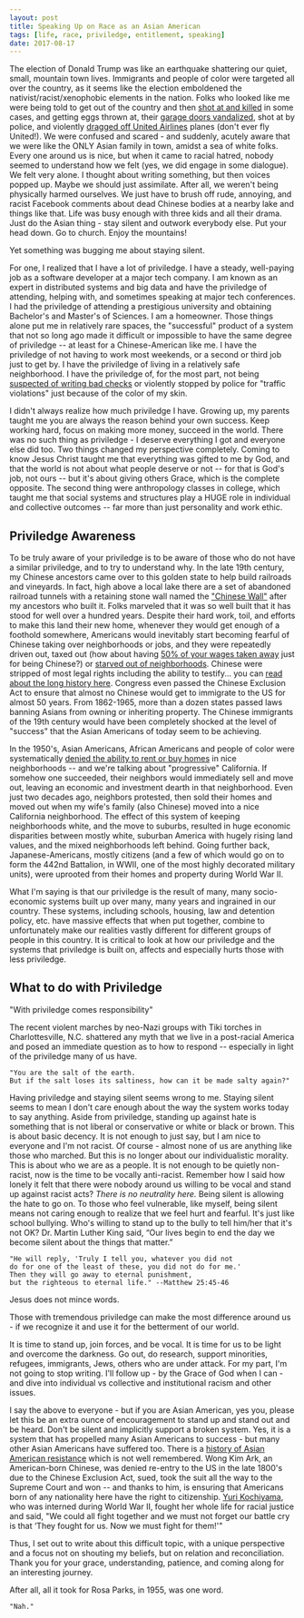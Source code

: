 ```yaml
---
layout: post
title: Speaking Up on Race as an Asian American
tags: [life, race, priviledge, entitlement, speaking]
date: 2017-08-17
---
```


The election of Donald Trump was like an earthquake shattering our quiet, small, mountain town lives.  Immigrants and people of color were targeted all over the country, as it seems like the election emboldened the nativist/racist/xenophobic elements in the nation.  Folks who looked like me were being told to get out of the country and then [shot at and killed](http://www.cnn.com/2017/03/10/us/indian-immigrants-american-dream/index.html) in some cases, and getting eggs thrown at, their [garage doors vandalized](https://asamnews.com/2017/02/14/asian-american-familys-home-vandalized-with-racist-graffiti/), shot at by police, and violently [dragged off United Airlines](http://www.independent.co.uk/news/world/americas/united-airlines-passenger-dragged-off-flight-3411-asian-china-media-chicago-o-hare-plane-racism-a7677821.html) planes (don't ever fly United!).  We were confused and scared - and suddenly, acutely aware that we were like the ONLY Asian family in town, amidst a sea of white folks.  Every one around us is nice, but when it came to racial hatred, nobody seemed to understand how we felt (yes, we did engage in some dialogue).  We felt very alone.  I thought about writing something, but then voices popped up.  Maybe we should just assimilate.  After all, we weren't being physically harmed ourselves.  We just have to brush off rude, annoying, and racist Facebook comments about dead Chinese bodies at a nearby lake and things like that.  Life was busy enough with three kids and all their drama.  Just do the Asian thing - stay silent and outwork everybody else.  Put your head down.  Go to church.  Enjoy the mountains!

Yet something was bugging me about staying silent.

For one, I realized that I have a lot of priviledge.  I have a steady, well-paying job as a software developer at a major tech company.  I am known as an expert in distributed systems and big data and have the priviledge of attending, helping with, and sometimes speaking at major tech conferences.  I had the priviledge of attending a prestigious university and obtaining Bachelor's and Master's of Sciences.  I am a homeowner.  Those things alone put me in relatively rare spaces, the "successful" product of a system that not so long ago made it difficult or impossible to have the same degree of priviledge -- at least for a Chinese-American like me.  I have the priviledge of not having to work most weekends, or a second or third job just to get by.  I have the priviledge of living in a relatively safe neighborhood.  I have the priviledge of, for the most part, not being [suspected of writing bad checks](https://www.youtube.com/watch?v=GTvU7uUgjUI#action=share) or violently stopped by police for "traffic violations" just because of the color of my skin.

I didn't always realize how much priviledge I have.  Growing up, my parents taught me you are always the reason behind your own success.  Keep working hard, focus on making more money, succeed in the world.  There was no such thing as priviledge - I deserve everything I got and everyone else did too.  Two things changed my perspective completely.  Coming to know Jesus Christ taught me that everything was gifted to me by God, and that the world is not about what people deserve or not -- for that is God's job, not ours -- but it's about giving others Grace, which is the complete opposite.  The second thing were anthropology classes in college, which taught me that social systems and structures play a HUGE role in individual and collective outcomes -- far more than just personality and work ethic.

## Priviledge Awareness

To be truly aware of your priviledge is to be aware of those who do not have a similar priviledge, and to try to understand why.  In the late 19th century, my Chinese ancestors came over to this golden state to help build railroads and vineyards.  In fact, high above a local lake there are a set of abandoned railroad tunnels with a retaining stone wall named the ["Chinese Wall"](http://californiathroughmylens.com/wp-content/uploads/2014/07/Summit-Tunnel-at-Donner-Pass-22.jpg) after my ancestors who built it.  Folks marveled that it was so well built that it has stood for well over a hundred years.  Despite their hard work, toil, and efforts to make this land their new home, whenever they would get enough of a foothold somewhere, Americans would inevitably start becoming fearful of Chinese taking over neighborhoods or jobs, and they were repeatedly driven out, taxed out (how about having [50% of your wages taken away](http://tripsintohistory.com/2013/08/18/california-chinese-and-the-napa-valley-wine-caves/) just for being Chinese?) or [starved out of neighborhoods](https://ww2.kqed.org/bayareabites/2017/07/13/chinese-laborers-built-sonomas-wineries-racist-neighbors-drove-them-out/).  Chinese were stripped of most legal rights including the ability to testify...  you can [read about the long history here](http://www.zakkeith.com/articles%2Cblogs%2Cforums/anti-Chinese-persecution-in-the-USA-history-timeline.htm).  Congress even passed the Chinese Exclusion Act to ensure that almost no Chinese would get to immigrate to the US for almost 50 years.  From 1862-1965, more than a dozen states passed laws banning Asians from owning or inheriting property.  The Chinese immigrants of the 19th century would have been completely shocked at the level of "success" that the Asian Americans of today seem to be achieving.

In the 1950's, Asian Americans, African Americans and people of color were systematically [denied the ability to rent or buy homes](https://techcrunch.com/2015/01/10/east-of-palo-altos-eden/) in nice neighborhoods -- and we're talking about "progressive" California.  If somehow one succeeded, their neighbors would immediately sell and move out, leaving an economic and investment dearth in that neighborhood.  Even just two decades ago, neighbors protested, then sold their homes and moved out when my wife's family (also Chinese) moved into a nice California neighborhood.  The effect of this system of keeping neighborhoods white, and the move to suburbs, resulted in huge economic disparities between mostly white, suburban America with hugely rising land values, and the mixed neighborhoods left behind.  Going further back, Japanese-Americans, mostly citizens (and a few of which would go on to form the 442nd Battalion, in WWII, one of the most highly decorated military units), were uprooted from their homes and property during World War II. 

What I'm saying is that our priviledge is the result of many, many socio-economic systems built up over many, many years and ingrained in our country.  These systems, including schools, housing, law and detention policy, etc. have massive effects that when put together, combine to unfortunately make our realities vastly different for different groups of people in this country.  It is critical to look at how our priviledge and the systems that priviledge is built on, affects and especially hurts those with less priviledge.

## What to do with Priviledge

"With priviledge comes responsibility"

The recent violent marches by neo-Nazi groups with Tiki torches in Charlottesville, N.C. shattered any myth that we live in a post-racial America and posed an immediate question as to how to respond -- especially in light of the priviledge many of us have.  

    "You are the salt of the earth.  
    But if the salt loses its saltiness, how can it be made salty again?"

Having priviledge and staying silent seems wrong to me.  Staying silent seems to mean I don't care enough about the way the system works today to say anything.  Aside from priviledge, standing up against hate is something that is not liberal or conservative or white or black or brown.  This is about basic decency.  It is not enough to just say, but I am nice to everyone and I'm not racist.  Of course - almost none of us are anything like those who marched.  But this is no longer about our individualistic morality.  This is about who we are as a people.  It is not enough to be quietly non-racist, now is the time to be vocally anti-racist.  Remember how I said how lonely it felt that there were nobody around us willing to be vocal and stand up against racist acts?  *There is no neutrality here.*  Being silent is allowing the hate to go on.  To those who feel vulnerable, like myself, being silent means not caring enough to realize that we feel hurt and fearful.  It's just like school bullying.  Who's willing to stand up to the bully to tell him/her that it's not OK?  Dr. Martin Luther King said, “Our lives begin to end the day we become silent about the things that matter.”

    "He will reply, 'Truly I tell you, whatever you did not 
    do for one of the least of these, you did not do for me.'  
    Then they will go away to eternal punishment, 
    but the righteous to eternal life." --Matthew 25:45-46

Jesus does not mince words.  

Those with tremendous priviledge can make the most difference around us - if we recognize it and use it for the betterment of our world.

It is time to stand up, join forces, and be vocal.  It is time for us to be light and overcome the darkness.  Go out, do research, support minorities, refugees, immigrants, Jews, others who are under attack.  For my part, I'm not going to stop writing.  I'll follow up - by the Grace of God when I can - and dive into individual vs collective and institutional racism and other issues.

I say the above to everyone - but if you are Asian American, yes you, please let this be an extra ounce of encouragement to stand up and stand out and be heard.  Don't be silent and implicitly support a broken system.  Yes, it is a system that has propelled many Asian Americans to success - but many other Asian Americans have suffered too.  There is a [history of Asian American resistance](http://reappropriate.co/2014/01/10-examples-of-aapis-rich-history-of-resistance/) which is not well remembered.  Wong Kim Ark, an American-born Chinese, was denied re-entry to the US in the late 1800's due to the Chinese Exclusion Act, sued, took the suit all the way to the Supreme Court and won -- and thanks to him, is ensuring that Americans born of any nationality here have the right to citizenship.  [Yuri Kochiyama](https://obamawhitehouse.archives.gov/blog/2014/06/06/honoring-legacy-yuri-kochiyama), who was interned during World War II, fought her whole life for racial justice and said, "We could all fight together and we must not forget our battle cry is that ‘They fought for us. Now we must fight for them!'"

Thus, I set out to write about this difficult topic, with a unique perspective and a focus not on shouting my beliefs, but on relation and reconciliation.  Thank you for your grace, understanding, patience, and coming along for an interesting journey.

After all, all it took for Rosa Parks, in 1955, was one word.

    "Nah."

